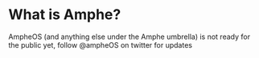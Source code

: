 # What is Amphe?

AmpheOS (and anything else under the Amphe umbrella) is not ready for the public yet, follow @ampheOS on twitter for updates
